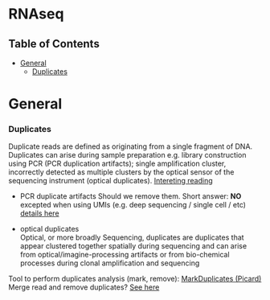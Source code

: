 RNAseq
===========================


## Table of Contents  

* [General](#General)
    * [Duplicates](#duplicates)


# General

### Duplicates

 Duplicate reads are defined as originating from a single fragment of DNA. Duplicates can arise during sample preparation e.g. library construction using PCR (PCR duplication artifacts); single amplification cluster, incorrectly detected as multiple clusters by the optical sensor of the sequencing instrument (optical duplicates).
 [Intereting reading](https://training.galaxyproject.org/archive/2022-02-01/topics/introduction/tutorials/galaxy-intro-ngs-data-managment/tutorial.html)

   * PCR duplicate artifacts
   Should we remove them. Short answer: **NO** excepted when using UMIs (e.g. deep sequencing / single cell / etc)  
   [details here](https://dnatech.genomecenter.ucdavis.edu/faqs/should-i-remove-pcr-duplicates-from-my-rna-seq-data/)


   * optical duplicates  
    Optical, or more broadly Sequencing, duplicates are duplicates that appear clustered together spatially during sequencing and can arise from optical/imagine-processing artifacts or from bio-chemical processes during clonal amplification and sequencing


Tool to perform duplicates analysis (mark, remove): [MarkDuplicates (Picard)](https://gatk.broadinstitute.org/hc/en-us/articles/360037052812-MarkDuplicates-Picard-)  
Merge read and remove duplicates? [See here](https://www.biostars.org/p/347514/)
